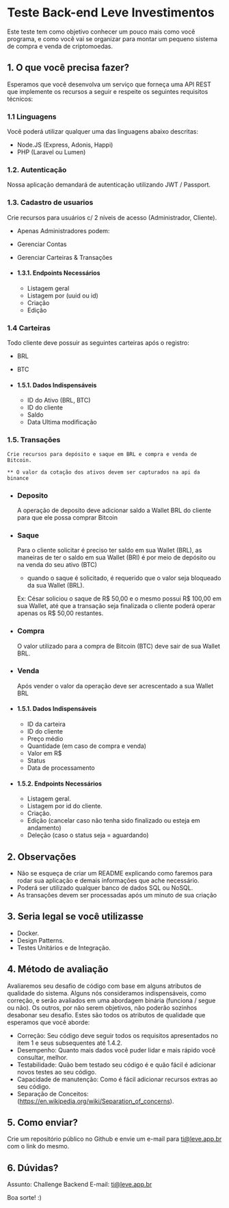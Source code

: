 # Teste Back-end Leve Investimentos

Este teste tem como objetivo conhecer um pouco mais como você programa, e como você vai se organizar para montar um pequeno sistema de compra e venda de criptomoedas.

## 1. O que você precisa fazer?

Esperamos que você desenvolva um serviço que forneça uma API REST que implemente os recursos a seguir e respeite os seguintes requisitos técnicos:

### 1.1 Linguagens

Você poderá utilizar qualquer uma das linguagens abaixo descritas:

- Node.JS (Express, Adonis, Happi)
- PHP (Laravel ou Lumen)

### 1.2. Autenticação

  Nossa aplicação demandará de autenticação utilizando JWT / Passport.

### 1.3. Cadastro de usuarios

  Crie recursos para usuários c/ 2 níveis de acesso (Administrador, Cliente).

  * Apenas Administradores podem:
  - Gerenciar Contas
  - Gerenciar Carteiras & Transações

- #### 1.3.1. Endpoints Necessários
    - Listagem geral
    - Listagem por (uuid ou id)
    - Criação
    - Edição

### 1.4 Carteiras
  Todo cliente deve possuir as seguintes carteiras após o registro:

  - BRL
  - BTC

- #### 1.5.1. Dados Indispensáveis
    - ID do Ativo (BRL, BTC)
    - ID do cliente
    - Saldo
    - Data Ultima modificação

### 1.5. Transações
    Crie recursos para depósito e saque em BRL e compra e venda de Bitcoin.

    ** O valor da cotação dos ativos devem ser capturados na api da binance
  
- ### Deposito
    A operação de deposito deve adicionar saldo a Wallet BRL do cliente para que ele possa comprar Bitcoin

- ### Saque
    Para o cliente solicitar é preciso ter saldo em sua Wallet (BRL), as maneiras de ter o saldo em sua Wallet (BRl) é por meio 
    de depósito ou na venda do seu ativo (BTC)

    * quando o saque é solicitado, é requerido que o valor seja bloqueado da sua Wallet (BRL).

    Ex: César soliciou o saque de R$ 50,00 e o mesmo possui R$ 100,00 em sua Wallet, até que a transação seja finalizada o cliente poderá operar
    apenas os R$ 50,00 restantes.

- ### Compra
    O valor utilizado para a compra de Bitcoin (BTC) deve sair de sua Wallet BRL.

- ### Venda
    Após vender o valor da operação deve ser acrescentado a sua Wallet BRL

- #### 1.5.1. Dados Indispensáveis
    - ID da carteira
    - ID do cliente
    - Preço médio
    - Quantidade (em caso de compra e venda)
    - Valor em R$
    - Status
    - Data de processamento

- #### 1.5.2. Endpoints Necessários
    - Listagem geral.
    - Listagem por id do cliente.
    - Criação.
    - Edição (cancelar caso não tenha sido finalizado ou esteja em andamento)
    - Deleção (caso o status seja = aguardando)

## 2. Observações

- Não se esqueça de criar um README explicando como faremos para rodar sua aplicação e demais informações que ache necessário.
- Poderá ser utilizado qualquer banco de dados SQL ou NoSQL.
- As transações devem ser processadas após um minuto de sua criação

## 3. Seria legal se você utilizasse

- Docker.
- Design Patterns.
- Testes Unitários e de Integração.

## 4. Método de avaliação

Avaliaremos seu desafio de código com base em alguns atributos de qualidade do sistema. Alguns nós consideramos indispensáveis, como correção, e serão avaliados em uma abordagem binária (funciona / segue ou não). Os outros, por não serem objetivos, não poderão sozinhos desabonar seu desafio. Estes são todos os atributos de qualidade que esperamos que você aborde:

- Correção: Seu código deve seguir todos os requisitos apresentados no item 1 e seus subsequentes até 1.4.2.
- Desempenho: Quanto mais dados você puder lidar e mais rápido você consultar, melhor.
- Testabilidade: Quão bem testado seu código é e quão fácil é adicionar novos testes ao seu código.
- Capacidade de manutenção: Como é fácil adicionar recursos extras ao seu código.
- Separação de Conceitos: (https://en.wikipedia.org/wiki/Separation_of_concerns).

## 5. Como enviar?

Crie um repositório público no Github e envie um e-mail para ti@leve.app.br com o link do mesmo.

## 6. Dúvidas?

Assunto: Challenge Backend
E-mail: ti@leve.app.br

Boa sorte! :)